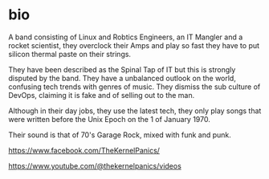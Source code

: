 # bio

A band consisting of Linux and Robtics Engineers, an IT Mangler and a rocket scientist, they overclock their Amps and play so fast they have to put silicon thermal paste on their strings.

They have been described as the Spinal Tap of IT but this is strongly disputed by the band. They have a unbalanced outlook on the world, confusing tech trends with genres of music. They dismiss the sub culture of DevOps, claiming it is fake and of selling out to the man.

Although in their day jobs, they use the latest tech, they only play songs that were written before the Unix Epoch on the 1 of January 1970.

Their sound is that of 70's Garage Rock, mixed with funk and punk.

https://www.facebook.com/TheKernelPanics/

https://www.youtube.com/@thekernelpanics/videos

